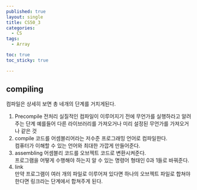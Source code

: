 ```yaml
---
published: true
layout: single
title: CS50_3
categories:
  - CS
tags:
  - Array

toc: true
toc_sticky: true

---
```


## compiling
컴파일은 상세히 보면 총 네개의 단계를 거치게된다.

1. Precompile 전처리
   실질적인 컴파일이 이루어지기 전에 무언가를 실행하라고 알려주는 단계 예를들어 
   다른 라이브러리를 가져오거나 미리 설정된 무언가를 가져오거나 같은 것
2. compile
   코드를 어셈블리어라는 저수준 프로그래밍 언어로 컴파일한다.  
   컴퓨터가 이해할 수 있는 언어와 최대한 가깝게 만들어준다.   
3. assembling
   어셈블리 코드를 오브젝트 코드로 변환시켜준다.  
   프로그램을 어떻게 수행해야 하는지 알 수 있는 명령어 형태인 0과 1들로 바꿔준다.  
4. link  
   만약 프로그램이 여러 개의 파일로 이루어져 있다면 하나의 오브젝트 파일로 합쳐야한다면 링크라는 단계에서 합쳐주게 된다.
   